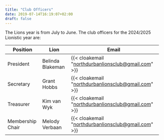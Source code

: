```yaml
---
title: "Club Officers"
date: 2019-07-14T16:19:07+02:00
draft: false
---
```


The Lions year is from July to June. The club officers for the 2024/2025 Lionistic year are:

| Position         | Lion             | Email                                                  |
|------------------|------------------|--------------------------------------------------------|
| President        | Belinda Blakeman | {{< cloakemail "northdurbanlionsclub@gmail.com" >}} |
| Secretary        | Grant Hobbs      | {{< cloakemail "northdurbanlionsclub@gmail.com" >}}      |
| Treasurer        | Kim van Wyk      | {{< cloakemail "northdurbanlionsclub@gmail.com" >}}      |
| Membership Chair | Melody Verbaan   | {{< cloakemail "northdurbanlionsclub@gmail.com" >}}      |

